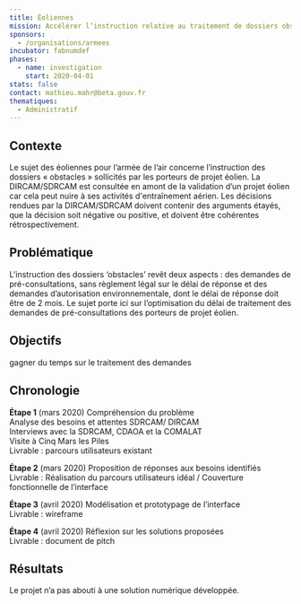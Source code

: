 ```yaml
---
title: Éoliennes
mission: Accélérer l’instruction relative au traitement de dossiers obstacles pour l’Armée de l’air
sponsors:
  - /organisations/armees
incubator: fabnumdef
phases:
  - name: investigation
    start: 2020-04-01
stats: false
contact: mathieu.mahr@beta.gouv.fr
thematiques:
  - Administratif
---
```

## Contexte
Le sujet des éoliennes pour l’armée de l’air concerne l’instruction des dossiers « obstacles » sollicités par les porteurs de projet éolien. La DIRCAM/SDRCAM est consultée en amont de la validation d’un projet éolien car cela peut nuire à ses activités d'entraînement aérien. Les décisions rendues par la DIRCAM/SDRCAM doivent contenir des arguments étayés, que la décision soit négative ou positive, et doivent être cohérentes rétrospectivement.

## Problématique  
L’instruction des dossiers ‘obstacles’ revêt deux aspects : des demandes de pré-consultations, sans règlement légal sur le délai de réponse et des demandes d’autorisation environnementale, dont le délai de réponse doit être de 2 mois.  Le sujet porte ici sur l’optimisation du délai de traitement des demandes de pré-consultations des porteurs de projet éolien.

## Objectifs
gagner du temps sur le traitement des demandes

## Chronologie

__Étape 1__ (mars 2020) Compréhension du problème  
Analyse des besoins et attentes SDRCAM/ DIRCAM   
Interviews avec la SDRCAM, CDAOA et la COMALAT   
Visite à Cinq Mars les Piles    
Livrable : parcours utilisateurs existant

__Étape 2__ (mars 2020) Proposition de réponses aux besoins identifiés    
Livrable : Réalisation du parcours utilisateurs idéal  /
Couverture fonctionnelle de l’interface

__Étape 3__ (avril 2020) Modélisation et prototypage de l’interface    
Livrable : wireframe

__Étape 4__ (avril 2020) Réflexion sur les solutions proposées   
Livrable : document de pitch

## Résultats
Le projet n’a pas abouti à une solution numérique développée.